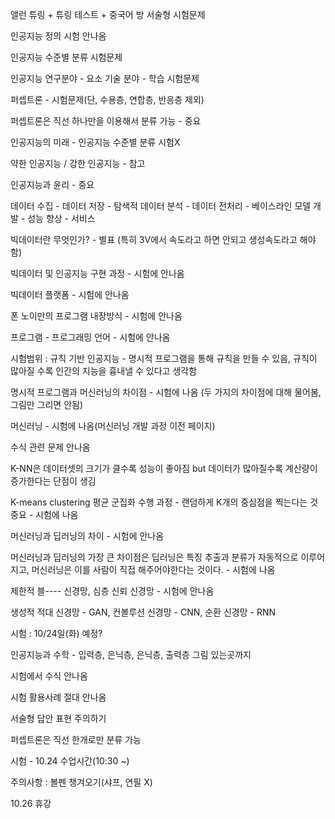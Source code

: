 앨런 튜링 + 튜링 테스트 + 중국어 방 서술형 시험문제

인공지능 정의 시험 안나옴

인공지능 수준별 분류 시험문제

인공지능 연구분야 - 요소 기술 분야 - 학습 시험문제

퍼셉트론 - 시험문제(단, 수용층, 연합층, 반응층 제외)

퍼셉트론은 직선 하나만을 이용해서 분류 가능 - 중요

인공지능의 미래 - 인공지능 수준별 분류 시험X

약한 인공지능 / 강한 인공지능 - 참고

인공지능과 윤리 - 중요

데이터 수집 - 데이터 저장 - 탐색적 데이터 분석 - 데이터 전처리 - 베이스라인 모델 개발 - 성능 향상 - 서비스

빅데이터란 무엇인가? - 별표 (특히 3V에서 속도라고 하면 안되고 생성속도라고 해야함)

빅데이터 및 인공지능 구현 과정 - 시험에 안나옴

빅데이터 플랫폼 - 시험에 안나옴

폰 노이만의 프로그램 내장방식 - 시험에 안나옴

프로그램 - 프로그래밍 언어 - 시험에 안나옴

시험범위 : 규칙 기반 인공지능 - 명시적 프로그램을 통해 규칙을 만들 수 있음, 규칙이 많아질 수록 인간의 지능을 흉내낼 수 있다고 생각함

명시적 프로그램과 머신러닝의 차이점 - 시험에 나옴 (두 가지의 차이점에 대해 물어봄, 그림만 그리면 안됨)

머신러닝 - 시험에 나옴(머신러닝 개발 과정 이전 페이지)

수식 관련 문제 안나옴

K-NN은 데이터셋의 크기가 클수록 성능이 좋아짐 but 데이터가 많아질수록 계산량이 증가한다는 단점이 생김

K-means clustering 평균 군집화 수행 과정 - 랜덤하게 K개의 중심점을 찍는다는 것 중요 - 시험에 나옴

머신러닝과 딥러닝의 차이 - 시험에 안나옴

머신러닝과 딥러닝의 가장 큰 차이점은 딥러닝은 특징 추출과 분류가 자동적으로 이루어지고, 머신러닝은 이를 사람이 직접 해주어야한다는 것이다. - 시험에 나옴

제한적 블---- 신경망, 심층 신뢰 신경망 - 시험에 안나옴

생성적 적대 신경망 - GAN, 컨볼루션 신경망 - CNN, 순환 신경망 - RNN

시험 : 10/24일(화) 예정?

인공지능과 수학 - 입력층, 은닉층, 은닉층, 출력층 그림 있는곳까지

시험에서 수식 안나옴

시험 활용사례 절대 안나옴

서술형 답안 표현 주의하기

퍼셉트론은 직선 한개로만 분류 가능

시험 - 10.24 수업시간(10:30 ~)

주의사항 : 볼펜 챙겨오기(샤프, 연필 X)

10.26 휴강